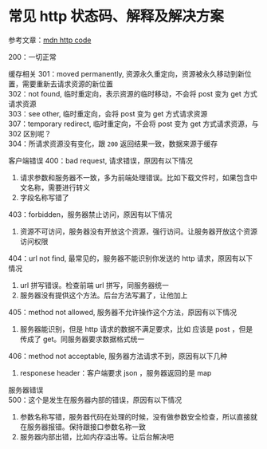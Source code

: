 # 常见 http 状态码、解释及解决方案

参考文章：[mdn http code](https://developer.mozilla.org/zh-CN/docs/Web/HTTP/Status/401)

200：一切正常  

缓存相关
301：moved permanently, 资源永久重定向，资源被永久移动到新位置，需要重新去请求资源的新位置  
302：not found, 临时重定向，表示资源的临时移动，不会将 post 变为 get 方式请求资源  
303：see other, 临时重定向，会将 post 变为 get 方式请求资源  
307：temporary redirect, 临时重定向，不会将 post 变为 get 方式请求资源，与 302 区别呢？  
304：所请求资源没有变化，跟 `200` 返回结果一致，数据来源于缓存

客户端错误
400：bad request, 请求错误，原因有以下情况  
1. 请求参数和服务器不一致，多为前端处理错误。比如下载文件时，如果包含中文名称，需要进行转义
2. 字段名称写错了

403：forbidden，服务器禁止访问，原因有以下情况  
1. 资源不可访问，服务器没有开放这个资源，强行访问。让服务器开放这个资源访问权限

404：url not find, 最常见的，服务器不能识别你发送的 http 请求，原因有以下情况  
1. url 拼写错误。检查前端 url 拼写，同服务器统一
2. 服务器没有提供这个方法。后台方法写漏了，让他加上

405：method not allowed, 服务器不允许操作这个方法，原因有以下情况  
1. 服务器能识别，但是 http 请求的数据不满足要求，比如 应该是 post ，但是传成了 get。同服务器要求数据格式统一

406：method not acceptable, 服务器方法请求不到，原因有以下几种  
1. responese header：客户端要求 json ，服务器返回的是 map

服务器错误  
500：这个是发生在服务器内部的错误，原因有以下情况

1. 参数名称写错，服务器代码在处理的时候，没有做参数安全检查，所以直接就在服务器报错。保持跟接口参数名称一致
2. 服务器内部出错，比如内存溢出等。让后台解决吧
